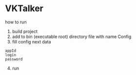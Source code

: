 # VKTalker
how to run
1) build project
2) add to bin (executable root) directory file with name Config
3) fill config next data

```
appId
login
password
```

4) run

